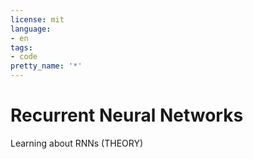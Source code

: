 ```yaml
---
license: mit
language:
- en
tags:
- code
pretty_name: '*'
---
```

# Recurrent Neural Networks

Learning about RNNs (THEORY)
